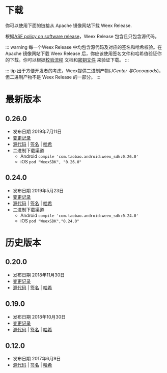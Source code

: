 # 下载
你可以使用下面的链接从 Apache 镜像网站下载 Weex Release.

根据[ASF policy on software release](http://www.apache.org/legal/release-policy.html#compiled-packages)，Weex Release 包含且只包含源代码。

::: warning
每一个Weex Release 中均包含源代码及对应的签名和哈希校验。在 Apache 镜像网站下载 Weex Release 后，你应该使用签名文件和哈希值验证你的下载。你可以根据[校验流程](https://www.apache.org/dyn/closer.cgi#verify) 文档和[密钥文件](https://dist.apache.org/repos/dist/dev/incubator/weex/KEYS) 来验证下载。
:::

::: tip
出于方便开发者的考虑，Weex提供二进制产物(*JCenter 与Cocoapods*)，但二进制产物不是 Weex Release 的一部分。
:::

# 最新版本
## 0.26.0
* 发布日期 2019年7月11日
* [变更记录](https://github.com/apache/incubator-weex/releases/tag/0.26.0)
* [源代码](https://www.apache.org/dyn/closer.cgi?filename=incubator/weex/0.26.0/apache-weex-incubating-0.26.0-src.tar.gz&action=download) | [签名](https://www.apache.org/dist/incubator/weex/0.26.0/apache-weex-incubating-0.26.0-src.tar.gz.asc) | [哈希](https://dist.apache.org/repos/dist/release/incubator/weex/0.26.0/apache-weex-incubating-0.26.0-src.tar.gz.sha512)
* 二进制下载渠道
    * Android 
        `compile 'com.taobao.android:weex_sdk:0.26.0'`
    * iOS 
        `pod "WeexSDK", "0.26.0"`

## 0.24.0
* 发布日期 2019年5月23日
* [变更记录](https://github.com/apache/incubator-weex/releases/tag/0.24.0)
* [源代码](https://www.apache.org/dyn/closer.cgi?filename=incubator/weex/0.24.0/apache-weex-incubating-0.24.0-src.tar.gz&action=download) | [签名](https://www.apache.org/dist/incubator/weex/0.24.0/apache-weex-incubating-0.24.0-src.tar.gz.asc) | [哈希](https://dist.apache.org/repos/dist/release/incubator/weex/0.24.0/apache-weex-incubating-0.24.0-src.tar.gz.sha512)
* 二进制下载渠道
    * Android 
        `compile 'com.taobao.android:weex_sdk:0.24.0'`
    * iOS 
        `pod "WeexSDK","0.24.0"`

# 历史版本
## 0.20.0 
* 发布日期 2018年11月30日
* [变更记录](https://github.com/apache/incubator-weex/releases/tag/0.20.0)
* [源代码](https://archive.apache.org/dist/incubator/weex/0.20.0/apache-weex-incubating-0.20.0-src.tar.gz) | [签名](https://archive.apache.org/dist/incubator/weex/0.20.0/apache-weex-incubating-0.20.0-src.tar.gz.asc) | [哈希](https://archive.apache.org/dist/incubator/weex/0.20.0/apache-weex-incubating-0.20.0-src.tar.gz.sha512)

## 0.19.0
* 发布日期 2018年10月30日
* [变更记录](https://github.com/apache/incubator-weex/releases/tag/0.19.0)
* [源代码](https://archive.apache.org/dist/incubator/weex/0.19.0/apache-weex-incubating-0.19.0-src.tar.gz) | [签名](https://archive.apache.org/dist/incubator/weex/0.19.0/apache-weex-incubating-0.19.0-src.tar.gz.asc) | [哈希](https://archive.apache.org/dist/incubator/weex/0.19.0/apache-weex-incubating-0.19.0-src.tar.gz.sha512)

## 0.12.0
* 发布日期 2017年6月9日
* [源代码](https://archive.apache.org/dist/incubator/weex/0.12.0-incubating/apache-weex-incubating-0.12.0-src.tar.gz) | [签名](https://archive.apache.org/dist/incubator/weex/0.12.0-incubating/apache-weex-incubating-0.12.0-src.tar.gz.asc) | [哈希](https://archive.apache.org/dist/incubator/weex/0.12.0-incubating/apache-weex-incubating-0.12.0-src.tar.gz.sha)